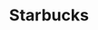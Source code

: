 ---
title: Starbucks
link: http://www.starbucks.com/static/reference/styleguide/
status: recommended
image: starbucks.jpg
tags:
 - frontend
 - patterns
---